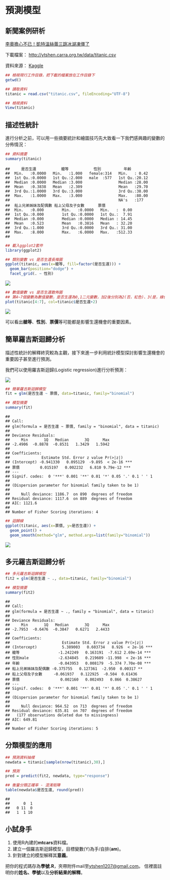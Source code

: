 預測模型
================

新聞案例研析
------------

[李奧擔心不已！凱特溫絲蕾三跳冰湖凍僵了](http://www.appledaily.com.tw/realtimenews/article/new/20171027/1229628/)

下載檔案： <http://ytshen.carra.org.tw/data/titanic.csv>

資料來源： [Kaggle](https://www.kaggle.com/c/titanic)

``` r
## 檢視現行工作目錄，把下載的檔案放在工作目錄下
getwd()

## 讀取資料
titanic = read.csv("titanic.csv", fileEncoding="UTF-8")

## 檢視資料
View(titanic)
```

描述性統計
----------

進行分析之前，可以用一些摘要統計和繪圖技巧先大致看一下我們感興趣的變數的分佈情況：

``` r
## 資料摘要
summary(titanic)
```

    ##     是否生還           艙等           性別          年齡      
    ##  Min.   :0.0000   Min.   :1.000   female:314   Min.   : 0.42  
    ##  1st Qu.:0.0000   1st Qu.:2.000   male  :577   1st Qu.:20.12  
    ##  Median :0.0000   Median :3.000                Median :28.00  
    ##  Mean   :0.3838   Mean   :2.309                Mean   :29.70  
    ##  3rd Qu.:1.0000   3rd Qu.:3.000                3rd Qu.:38.00  
    ##  Max.   :1.0000   Max.   :3.000                Max.   :80.00  
    ##                                                NA's   :177    
    ##  船上兄弟姊妹及配偶數 船上父母及子女數      票價       
    ##  Min.   :0.000        Min.   :0.0000   Min.   :  0.00  
    ##  1st Qu.:0.000        1st Qu.:0.0000   1st Qu.:  7.91  
    ##  Median :0.000        Median :0.0000   Median : 14.45  
    ##  Mean   :0.523        Mean   :0.3816   Mean   : 32.20  
    ##  3rd Qu.:1.000        3rd Qu.:0.0000   3rd Qu.: 31.00  
    ##  Max.   :8.000        Max.   :6.0000   Max.   :512.33  
    ## 

``` r
## 載入ggplot2套件
library(ggplot2)

## 類別變數 vs 是否生還長條圖
ggplot(titanic, aes(x=艙等, fill=factor(是否生還))) +
  geom_bar(position="dodge") +
  facet_grid(. ~ 性別)
```

![](20171030_files/figure-markdown_github-ascii_identifiers/unnamed-chunk-3-1.png)

``` r
## 數值變數 vs 是否生還散佈圖
## 第4~7個變數為數值變數，是否生還為0,1二元變數，加2後分別為2(否，紅色)、3(是，綠色)
plot(titanic[4:7], col=titanic$是否生還+2)
```

![](20171030_files/figure-markdown_github-ascii_identifiers/unnamed-chunk-3-2.png)

可以看出**艙等**、**性別**、**票價**等可能都是影響生還機會的重要因素。

簡單羅吉斯迴歸分析
------------------

描述性統計的解釋終究較為主觀，接下來進一步利用統計模型探討影響生還機會的重要因子甚至進行預測。

我們可以使用羅吉斯迴歸(Logistic regression)進行分析預測：

![](20171030_files/logistic.png)

``` r
## 簡單羅吉斯迴歸模型
fit = glm(是否生還 ~ 票價, data=titanic, family="binomial")

## 模型摘要
summary(fit)
```

    ## 
    ## Call:
    ## glm(formula = 是否生還 ~ 票價, family = "binomial", data = titanic)
    ## 
    ## Deviance Residuals: 
    ##     Min       1Q   Median       3Q      Max  
    ## -2.4906  -0.8878  -0.8531   1.3429   1.5942  
    ## 
    ## Coefficients:
    ##              Estimate Std. Error z value Pr(>|z|)    
    ## (Intercept) -0.941330   0.095129  -9.895  < 2e-16 ***
    ## 票價         0.015197   0.002232   6.810 9.79e-12 ***
    ## ---
    ## Signif. codes:  0 '***' 0.001 '**' 0.01 '*' 0.05 '.' 0.1 ' ' 1
    ## 
    ## (Dispersion parameter for binomial family taken to be 1)
    ## 
    ##     Null deviance: 1186.7  on 890  degrees of freedom
    ## Residual deviance: 1117.6  on 889  degrees of freedom
    ## AIC: 1121.6
    ## 
    ## Number of Fisher Scoring iterations: 4

``` r
## 迴歸線
ggplot(titanic, aes(x=票價, y=是否生還)) +
  geom_point() +
  geom_smooth(method="glm", method.args=list(family="binomial"))
```

![](20171030_files/figure-markdown_github-ascii_identifiers/unnamed-chunk-4-1.png)

多元羅吉斯迴歸分析
------------------

``` r
## 多元羅吉斯迴歸模型
fit2 = glm(是否生還 ~ ., data=titanic, family="binomial")

## 模型摘要
summary(fit2)
```

    ## 
    ## Call:
    ## glm(formula = 是否生還 ~ ., family = "binomial", data = titanic)
    ## 
    ## Deviance Residuals: 
    ##     Min       1Q   Median       3Q      Max  
    ## -2.7953  -0.6476  -0.3847   0.6271   2.4433  
    ## 
    ## Coefficients:
    ##                       Estimate Std. Error z value Pr(>|z|)    
    ## (Intercept)           5.389003   0.603734   8.926  < 2e-16 ***
    ## 艙等                 -1.242249   0.163191  -7.612 2.69e-14 ***
    ## 性別male             -2.634845   0.219609 -11.998  < 2e-16 ***
    ## 年齡                 -0.043953   0.008179  -5.374 7.70e-08 ***
    ## 船上兄弟姊妹及配偶數 -0.375755   0.127361  -2.950  0.00317 ** 
    ## 船上父母及子女數     -0.061937   0.122925  -0.504  0.61436    
    ## 票價                  0.002160   0.002493   0.866  0.38627    
    ## ---
    ## Signif. codes:  0 '***' 0.001 '**' 0.01 '*' 0.05 '.' 0.1 ' ' 1
    ## 
    ## (Dispersion parameter for binomial family taken to be 1)
    ## 
    ##     Null deviance: 964.52  on 713  degrees of freedom
    ## Residual deviance: 635.81  on 707  degrees of freedom
    ##   (177 observations deleted due to missingness)
    ## AIC: 649.81
    ## 
    ## Number of Fisher Scoring iterations: 5

分類模型的應用
--------------

``` r
## 預測資料抽樣
newdata = titanic[sample(nrow(titanic),30),]

## 預測
pred = predict(fit2, newdata, type="response")

## 衡量分類正確率 - 混淆矩陣
table(newdata$是否生還, round(pred))
```

    ##    
    ##      0  1
    ##   0 11  0
    ##   1  1 10

小試身手
--------

1.  使用R內建的**mtcars**資料檔。
2.  建立一個羅吉斯迴歸模型，目標變數(Y)為手/自排(**am**)。
3.  針對建立的模型解釋其**意義**。

把你的程式碼存為**學號.R**，夾帶附件mail至<ytshen1207@gmail.com>。 信裡面註明你的**姓名、學號**以及**分析結果的解釋**。
